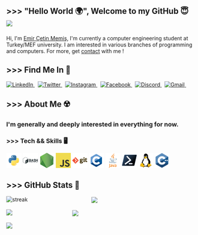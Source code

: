 ## >>> "Hello World 🌍", Welcome to my GitHub 😇 ![](https://komarev.com/ghpvc/?username=SplishBoom&color=blue&&style=flat)

Hi, I'm [Emir Çetin Memiş](linkedin.com/in/emir-çetin-memiş-026b78221), I'm currently a computer engineering student at Turkey/MEF university. I am interested in various branches of programming and computers. For more, get [contact](mailto:memise@mef.edu.tr) with me !

## >>> Find Me In 🥷

  <a href="https://linkedin.com/in/emir-çetin-memiş-026b78221/">
    <img src="https://img.shields.io/badge/linkedin-%230077B5.svg?&style=for-the-badge&logo=linkedin&logoColor=white" alt="LinkedIn" />
  </a>&nbsp;

  <a href="https://twitter.com/SplishBoom/">
    <img src="https://img.shields.io/badge/twitter-%231da1f1.svg?&style=for-the-badge&logo=twitter&logoColor=white" alt="Twitter" />
  </a>&nbsp;
    
  <a href="https://www.instagram.com/emircetinmemis.ecm/">
    <img src="https://img.shields.io/badge/instagram-%23E4405F.svg?&style=for-the-badge&logo=instagram&logoColor=white" alt="Instagram" />
  </a>&nbsp;

  <a href="https://www.facebook.com/SplishBoom/">
    <img src="https://img.shields.io/badge/facebook-%231877F2.svg?&style=for-the-badge&logo=facebook&logoColor=white" alt="Facebook" />
  </a>&nbsp;

  <a href="https://discordapp.com/users/422837677201817620/">
    <img src="https://img.shields.io/badge/discord-%211976F2.svg?&style=for-the-badge&logo=discord&logoColor=white" alt="Discord" />
  </a>&nbsp;
  
   <a href="mailto:memise@mef.edu.tr?subject=Hi Emir from Github ✋">
    <img src="https://img.shields.io/badge/gmail-%23D14836.svg?&style=for-the-badge&logo=gmail&logoColor=white" alt="Gmail"/>
  </a>&nbsp;

## >>> About Me ☢️

### I'm generally and deeply interested in everything for now.

### >>> Tech && Skills 🖥️
<p align="left">
  <img src="https://github.com/github/explore/raw/main/topics/python/python.png" alt="python" width="40" height="40"/>
  <img src="https://github.com/github/explore/raw/main/topics/bash/bash.png" alt="bash" width="40" height="40"/>
  <img src="https://github.com/github/explore/raw/main/topics/nodejs/nodejs.png" alt="nodejs" width="40" height="40"/>
  <img src="https://github.com/github/explore/raw/main/topics/javascript/javascript.png" alt="javascript" width="40" height="40"/>
  <img src="https://github.com/github/explore/raw/main/topics/git/git.png" alt="git" width="40" height="40"/> 
  <img src="https://github.com/github/explore/raw/main/topics/c/c.png" alt="c" width="40" height="40"/>
  <img src="https://github.com/github/explore/raw/main/topics/java/java.png" alt="java" width="40" height="40"/>
  <img src="https://github.com/github/explore/raw/main/topics/powershell/powershell.png" alt="powershell" width="40" height="40"/>
  <img src="https://github.com/github/explore/raw/main/topics/linux/linux.png" alt="linux" width="40" height="40"/>  
  <img src="https://github.com/github/explore/raw/main/topics/cpp/cpp.png" alt="c" width="40" height="40"/>
</p>

## >>> GitHub Stats 👀

<div>
   <img width=45% align=left src="https://github-readme-streak-stats.herokuapp.com/?user=SplishBoom&theme=react&border=61dafb&hide_border=true" alt="streak" />
   <img width=45% align=center src="https://github-readme-stats.vercel.app/api?username=SplishBoom&show_icons=true&theme=react&border_color=61dafb&hide_border=true" />
</div>

<br>

<div>
   <img width=35% align=left src="https://github-readme-stats.vercel.app/api/top-langs/?username=SplishBoom&hide=c%23,powershell,css,lua,Mathematica,Ruby,Objective-C,Objective-C%2b%2b,Cuda&title_color=61dafb&text_color=ffffff&icon_color=61dafb&bg_color=20232a&langs_count=8&layout=compact&border_color=61dafb&hide_border=true" />
   
   <img align=center width="55%" src="https://github-profile-trophy.vercel.app/?username=SplishBoom&theme=onedark">
</div>

<br>
  <img src="https://activity-graph.herokuapp.com/graph?username=SplishBoom&theme=react-dark&bg_color=20232a&hide_border=true" width="92%"/>


